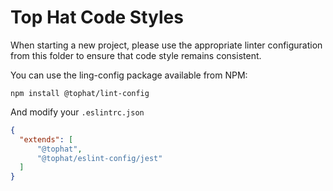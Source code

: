 # Top Hat Code Styles

When starting a new project, please use the appropriate linter configuration from this folder to ensure that code style remains consistent.

You can use the ling-config package available from NPM:

`npm install @tophat/lint-config`

And modify your `.eslintrc.json`
```json
{
  "extends": [
      "@tophat",
      "@tophat/eslint-config/jest"
  ]
}
```
